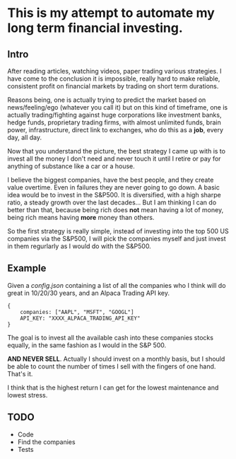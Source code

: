 # This is my attempt to automate my long term financial investing.

## Intro

After reading articles, watching videos, paper trading various strategies. I have come to the conclusion it is impossible, really hard to make reliable, consistent profit on financial markets by trading on short term durations.

Reasons being, one is actually trying to predict the market based on news/feeling/ego (whatever you call it) but on this kind of timeframe, one is actually trading/fighting against huge corporations like investment banks, hedge funds, proprietary trading firms, with almost unlimited funds, brain power, infrastructure, direct link to exchanges, who do this as a **job**, every day, all day.

Now that you understand the picture, the best strategy I came up with is to invest all the money I don't need and never touch it until I retire or pay for anything of substance like a car or a house.

I believe the biggest companies, have the best people, and they create value overtime. Even in failures they are never going to go down.
A basic idea would be to invest in the S&P500. It is diversified, with a high sharpe ratio, a steady growth over the last decades...
But I am thinking I can do better than that, because being rich does **not** mean having a lot of money, being rich means having **more** money than others.

So the first strategy is really simple, instead of investing into the top 500 US companies via the S&P500, I will pick the companies myself and just invest in them regurlarly as I would do with the S&P500.

## Example

Given a _config.json_ containing a list of all the companies who I think will do great in 10/20/30 years, and an Alpaca Trading API key.

```
{
    companies: ["AAPL", "MSFT", "GOOGL"]
    API_KEY: "XXXX_ALPACA_TRADING_API_KEY"
}
```

The goal is to invest all the available cash into these companies stocks equally, in the same fashion as I would in the S&P 500.

**AND NEVER SELL**. Actually I should invest on a monthly basis, but I should be able to count the number of times I sell with the fingers of one hand.
That's it.

I think that is the highest return I can get for the lowest maintenance and lowest stress.

## TODO

- Code
- Find the companies
- Tests

